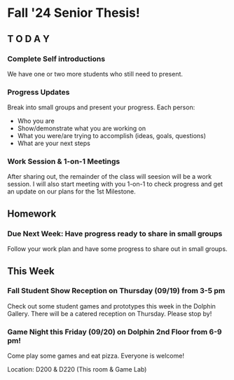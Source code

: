 # Fall '24 Senior Thesis!

## T O D A Y

### Complete Self introductions
We have one or two more students who still need to present.



### Progress Updates

Break into small groups and present your progress. Each person:
- Who you are
- Show/demonstrate what you are working on
- What you were/are trying to accomplish (ideas, goals, questions)
- What are your next steps

### Work Session & 1-on-1 Meetings
After sharing out, the remainder of the class will seesion will be a work session. I will also start meeting with you 1-on-1 to check progress and get an update on our plans for the 1st Milestone.


## Homework

### Due Next Week: Have progress ready to share in small groups

Follow your work plan and have some progress to share out in small groups.


## This Week

### Fall Student Show Reception on Thursday (09/19) from 3-5 pm
Check out some student games and prototypes this week in the Dolphin Gallery. There will be a catered reception on Thursday. Please stop by!

### Game Night this Friday (09/20) on Dolphin 2nd Floor from 6-9 pm!
Come play some games and eat pizza. Everyone is welcome!

Location: D200 & D220 (This room & Game Lab)